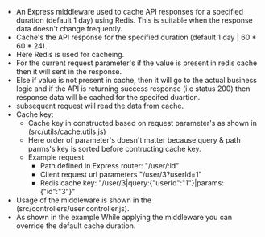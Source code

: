 * An Express middleware used to cache API responses for a specified duration (default 1 day) using Redis. This is suitable when the response data doesn't change frequently.
* Cache's the API response for the specified duration (default 1 day | 60 * 60 * 24).
* Here Redis is used for cacheing.
* For the current request parameter's if the value is present in redis cache then it will sent in the response.
* Else if value is not present in cache, then it will go to the actual business logic and if the API is returning success response (i.e status 200) then 
response data will be cached for the specifed duartion.
* subsequent request will read the data from cache.
* Cache key:
    * Cache key in constructed based on request parameter's as shown in (src/utils/cache.utils.js)
    * Here order of parameter's doesn't matter because query & path parms's key is sorted before contructing cache key.
    * Example request
        * Path defined in Express router: "/user/:id"
        * Client request url parameters "/user/3?userId=1"
        * Redis cache key: "/user/3|query:{\"userId\":\"1\"}|params:{\"id\":\"3\"}"
* Usage of the middleware is shown in the (src/controllers/user.controller.js).
* As shown in the example While applying the middleware you can override the default cache duration.
        